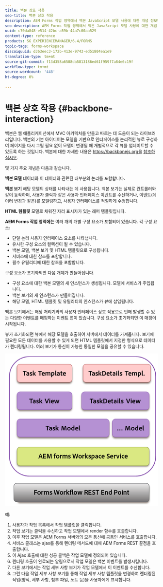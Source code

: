 ```yaml
---
title: 백본 상호 작용
seo-title: 백본 상호 작용
description: AEM Forms 작업 영역에서 백본 JavaScript 모델 사용에 대한 개념 정보입니다.
seo-description: AEM Forms 작업 영역에서 백본 JavaScript 모델 사용에 대한 개념 정보입니다.
uuid: c70da848-e514-42bc-a59b-44a7c00aa529
content-type: reference
products: SG_EXPERIENCEMANAGER/6.4/FORMS
topic-tags: forms-workspace
discoiquuid: d363eec3-172b-413e-9743-ed51804ea1e9
translation-type: tm+mt
source-git-commit: f13d358a6508da5813186ed61f959f7a84e6c19f
workflow-type: tm+mt
source-wordcount: '448'
ht-degree: 0%

---
```



# 백본 상호 작용 {#backbone-interaction}

백본은 웹 애플리케이션에서 MVC 아키텍처를 만들고 따르는 데 도움이 되는 라이브러리입니다. 백본의 기본 아이디어는 모델을 기반으로 인터페이스를 논리적인 뷰로 구성하여 페이지를 다시 그릴 필요 없이 모델이 변경될 때 개별적으로 각 뷰를 업데이트할 수 있도록 하는 것입니다. 백본에 대한 자세한 내용은 https://backbonejs.org을 [참조하십시오](https://backbonejs.org/).

몇 가지 주요 개념은 다음과 같습니다.

**백본 모델** 데이터와 이 데이터와 관련된 대부분의 논리를 포함합니다.

**백본 보기** 해당 모델의 상태를 나타내는 데 사용됩니다. 백본 보기는 실제로 컨트롤러와 같이 동작하며, 사용자 클릭과 같은 사용자 인터페이스 이벤트를 수신하거나, 이벤트(데이터 변경과 같은)를 모델링하고, 사용자 인터페이스를 적절하게 수정합니다.

**HTML 템플릿** 모델로 채워진 자리 표시자가 있는 래퍼 템플릿입니다.

**AEM Forms 작업 영역에는** 여러 개의 개별 구성 요소가 포함되어 있습니다. 각 구성 요소:

* 단일 논리 사용자 인터페이스 요소를 나타냅니다.
* 유사한 구성 요소의 컬렉션이 될 수 있습니다.
* 백본 모델, 백본 보기 및 HTML 템플릿으로 구성됩니다.
* 서비스에 대한 참조를 포함합니다.
* 필수 유틸리티에 대한 참조를 포함합니다.

구성 요소가 초기화되면 다음 개체가 만들어집니다.

* 구성 요소에 대한 백본 모델의 새 인스턴스가 생성됩니다. 모델에 서비스가 주입됩니다.
* 백본 보기의 새 인스턴스가 만들어집니다.
* 해당 모델, HTML 템플릿 및 유틸리티의 인스턴스가 뷰에 삽입됩니다.

백본 보기에서는 해당 처리기와의 사용자 인터페이스 상호 작용으로 인해 발생할 수 있는 다양한 이벤트를 매핑하는 이벤트 맵이 있습니다. 구성 요소가 초기화되면 이 매핑이 시작됩니다.

뷰가 초기화되면 뷰에서 해당 모델을 호출하여 서버에서 데이터를 가져옵니다. 보기에 필요한 모든 데이터를 사용할 수 있게 되면 HTML 템플릿에서 지정한 형식으로 데이터가 렌더링됩니다. 여러 보기가 통신이 가능한 동일한 모델을 공유할 수 있습니다.

![](do-not-localize/aem_forms_workflow.png)

예:

1. 사용자가 작업 목록에서 작업 템플릿을 클릭합니다.
1. 작업 보기는 클릭을 수신하고 작업 모델에서 render 함수를 호출합니다.
1. 이후 작업 모델은 AEM Forms 서버와의 모든 통신에 공통인 서비스를 호출합니다.
1. 서비스 클래스는 ajax를 통해 렌더링 메서드에 대해 AEM Forms REST 끝점을 호출합니다.
1. 이 Ajax 호출에 대한 성공 콜백은 작업 모델에 정의되어 있습니다.
1. 렌더링 호출이 완료되는 알림으로서 작업 모델은 백본 이벤트를 발생시킵니다.
1. 다른 보기에서는 작업 세부 사항 보기가 작업 모델에서 이 이벤트를 수신합니다.
1. 그런 다음 작업 세부 사항 보기를 통해 작업 세부 사항 템플릿을 변경하여 렌더링된 작업(양식, 세부 사항, 첨부 파일, 노트 등)을 사용자에게 표시합니다.

